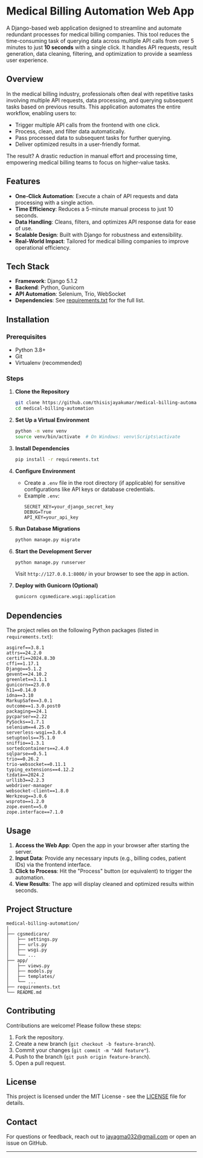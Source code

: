 # Medical Billing Automation Web App

A Django-based web application designed to streamline and automate redundant processes for medical billing companies. This tool reduces the time-consuming task of querying data across multiple API calls from over 5 minutes to just **10 seconds** with a single click. It handles API requests, result generation, data cleaning, filtering, and optimization to provide a seamless user experience.

## Overview

In the medical billing industry, professionals often deal with repetitive tasks involving multiple API requests, data processing, and querying subsequent tasks based on previous results. This application automates the entire workflow, enabling users to:
- Trigger multiple API calls from the frontend with one click.
- Process, clean, and filter data automatically.
- Pass processed data to subsequent tasks for further querying.
- Deliver optimized results in a user-friendly format.

The result? A drastic reduction in manual effort and processing time, empowering medical billing teams to focus on higher-value tasks.

## Features
- **One-Click Automation**: Execute a chain of API requests and data processing with a single action.
- **Time Efficiency**: Reduces a 5-minute manual process to just 10 seconds.
- **Data Handling**: Cleans, filters, and optimizes API response data for ease of use.
- **Scalable Design**: Built with Django for robustness and extensibility.
- **Real-World Impact**: Tailored for medical billing companies to improve operational efficiency.

## Tech Stack
- **Framework**: Django 5.1.2
- **Backend**: Python, Gunicorn
- **API Automation**: Selenium, Trio, WebSocket
- **Dependencies**: See [requirements.txt](#dependencies) for the full list.

## Installation

### Prerequisites
- Python 3.8+
- Git
- Virtualenv (recommended)

### Steps
1. **Clone the Repository**
   ```bash
   git clone https://github.com/thisisjayakumar/medical-billing-automation.git
   cd medical-billing-automation
   ```

2. **Set Up a Virtual Environment**
   ```bash
   python -m venv venv
   source venv/bin/activate  # On Windows: venv\Scripts\activate
   ```

3. **Install Dependencies**
   ```bash
   pip install -r requirements.txt
   ```

4. **Configure Environment**
   - Create a `.env` file in the root directory (if applicable) for sensitive configurations like API keys or database credentials.
   - Example `.env`:
     ```
     SECRET_KEY=your_django_secret_key
     DEBUG=True
     API_KEY=your_api_key
     ```

5. **Run Database Migrations**
   ```bash
   python manage.py migrate
   ```

6. **Start the Development Server**
   ```bash
   python manage.py runserver
   ```
   Visit `http://127.0.0.1:8000/` in your browser to see the app in action.

7. **Deploy with Gunicorn (Optional)**
   ```bash
   gunicorn cgsmedicare.wsgi:application
   ```

## Dependencies
The project relies on the following Python packages (listed in `requirements.txt`):
```
asgiref==3.8.1
attrs==24.2.0
certifi==2024.8.30
cffi==1.17.1
Django==5.1.2
gevent==24.10.2
greenlet==3.1.1
gunicorn==23.0.0
h11==0.14.0
idna==3.10
MarkupSafe==3.0.1
outcome==1.3.0.post0
packaging==24.1
pycparser==2.22
PySocks==1.7.1
selenium==4.25.0
serverless-wsgi==3.0.4
setuptools==75.1.0
sniffio==1.3.1
sortedcontainers==2.4.0
sqlparse==0.5.1
trio==0.26.2
trio-websocket==0.11.1
typing_extensions==4.12.2
tzdata==2024.2
urllib3==2.2.3
webdriver-manager
websocket-client==1.8.0
Werkzeug==3.0.6
wsproto==1.2.0
zope.event==5.0
zope.interface==7.1.0
```

## Usage
1. **Access the Web App**: Open the app in your browser after starting the server.
2. **Input Data**: Provide any necessary inputs (e.g., billing codes, patient IDs) via the frontend interface.
3. **Click to Process**: Hit the "Process" button (or equivalent) to trigger the automation.
4. **View Results**: The app will display cleaned and optimized results within seconds.

## Project Structure
```
medical-billing-automation/
│
├── cgsmedicare/
│   ├── settings.py  
│   ├── urls.py  
│   ├── wsgi.py  
│   └── ...
├── app/
│   ├── views.py 
│   ├── models.py  
│   ├── templates/
│   └── ...
├── requirements.txt
└── README.md
```

## Contributing
Contributions are welcome! Please follow these steps:
1. Fork the repository.
2. Create a new branch (`git checkout -b feature-branch`).
3. Commit your changes (`git commit -m "Add feature"`).
4. Push to the branch (`git push origin feature-branch`).
5. Open a pull request.

## License
This project is licensed under the MIT License - see the [LICENSE](LICENSE) file for details.

## Contact
For questions or feedback, reach out to jayagma032@gmail.com or open an issue on GitHub.

---
